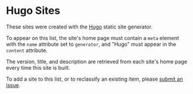 # Hugo Sites

These sites were created with the [Hugo] static site generator.

[Hugo]: https://gohugo.io

To appear on this list, the site's home page must contain a `meta` element with the `name` attribute set to `generator`, and "Hugo" must appear in the `content` attribute.

The version, title, and description are retrieved from each site's home page every time this site is built.

To add a site to this list, or to reclassify an existing item, please [submit an issue].

[submit an issue]: https://github.com/jmooring/hugo-sites/issues/new/choose
